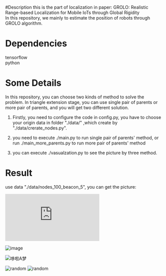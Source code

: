 #Descriptionthis is the part of localization in paper: GROLO: Realistic Range-based Localization for Mobile IoTs through Global Rigidity 	<br>In this repository, we mainly to estimate the position of robots through GROLO algorithm.# Dependenciestensorflow	<br/>python# Some DetailsIn this repository, you can choose two kinds of method to solve the problem. In  triangle extension stage, you  can use single pair of parents or more pair of parents, and you will get two different solution.		<br/>1. Firstly, you need to configure the code in config.py, you have to choose your origin data in folder "./data/" ,which create by "./data/crerate_nodes.py".2. you need to execute ./main.py to run single pair of parents' method, or run ./main_more_parents.py to run more pair of parents' method3. you can execute ./vasualzation.py to see the picture by three method.# Resultuse data "./data/nodes_100_beacon_5", you can get the picture:![image](https://github.com/mylofty/GROLO_localization/raw/master/data/nodes_100_beacon_5/img/result_random_dvdistance.pdf)![image](https://github.com/AITTSMD/MTCNN-Tensorflow/raw/master/test/lala/img_414.jpg)![哆啦A梦](https://cdoco.com/images/duolaameng.jpeg "哆啦A梦")![random](data/nodes_100_beacon_5/result_random_dvdistance.jpg, "ddd")![random](data/nodes_100_beacon_5/result_random_dvdistance.jpg)